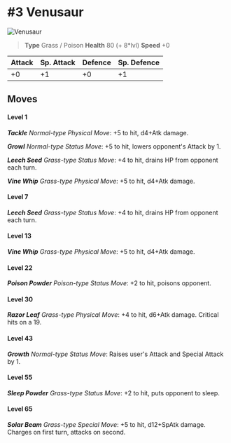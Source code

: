 # #3 Venusaur


![Venusaur](https://img.pokemondb.net/sprites/home/normal/1x/venusaur.png)

> **Type** Grass / Poison
> **Health** 80 (+ 8\*lvl)
> **Speed** +0

| Attack | Sp. Attack | Defence | Sp. Defence |
| ------ | ---------- | ------- | ----------- |
| +0 | +1 | +0 | +1 |

## Moves
#### Level 1

***Tackle** Normal-type Physical Move*: +5 to hit, d4+Atk damage. 

***Growl** Normal-type Status Move*: +5 to hit, lowers opponent's Attack by 1.

***Leech Seed** Grass-type Status Move*: +4 to hit, drains HP from opponent each turn.

***Vine Whip** Grass-type Physical Move*: +5 to hit, d4+Atk damage. 
#### Level 7

***Leech Seed** Grass-type Status Move*: +4 to hit, drains HP from opponent each turn.
#### Level 13

***Vine Whip** Grass-type Physical Move*: +5 to hit, d4+Atk damage. 
#### Level 22

***Poison Powder** Poison-type Status Move*: +2 to hit, poisons opponent.
#### Level 30

***Razor Leaf** Grass-type Physical Move*: +4 to hit, d6+Atk damage. Critical hits on a 19.
#### Level 43

***Growth** Normal-type Status Move*: Raises user's Attack and Special Attack by 1.
#### Level 55

***Sleep Powder** Grass-type Status Move*: +2 to hit, puts opponent to sleep.
#### Level 65

***Solar Beam** Grass-type Special Move*: +5 to hit, d12+SpAtk damage. Charges on first turn, attacks on second.

